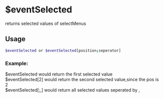# $eventSelected

returns selected values of selectMenus

## Usage

```bash
$eventSelected or $eventSelected[position;seperator]
```

### Example:
 $eventSelected would return the first selected value\
 $eventSelected[2] would return the second selected value,since the pos is 2 \
 $eventSelected[;,] would return all selected values seperated by ,